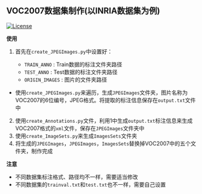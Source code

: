 ## VOC2007数据集制作(以INRIA数据集为例)

[![License](https://img.shields.io/badge/license-BSD-blue.svg)](LICENSE)

**使用**

1. 首先在`create_JPEGImages.py`中设置好：

    * `TRAIN_ANNO` : Train数据的标注文件夹路径 
    * `TEST_ANNO` : Test数据的标注文件夹路径 
    * `ORIGIN_IMAGES` : 图片的文件夹路径 

* 使用`create_JPEGImages.py`来遍历，生成`JPEGImages`文件夹，图片名称为VOC2007的6位编号，JPEG格式。将提取的标注信息保存在`output.txt`文件中

2. 使用`create_Annotations.py`文件，利用1中生成`output.txt`标注信息来生成VOC2007格式的`xml`文件，保存在`JPEGImages`文件夹中
3. 使用`create_ImageSets.py`来生成`ImagesSets`文件夹
4. 将生成的`JPEGImages`，`JPEGImages`，`ImagesSets`替换掉VOC2007中的五个文件夹，制作完成


**注意**

* 不同数据集标注格式、路径均不一样，需要适当修改
* 不同数据集的`trainval.txt`和`test.txt`也不一样，需要自己设置